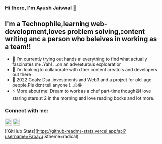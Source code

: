 ### Hi there, I'm Ayush Jaiswal 👋 



## I'm a Technophile,learning web-development,loves problem solving,content writing and a person who beleives in working as a team!!


- 🌱 I’m currently trying out  hands at everything to find what actually fascinates me .Yah! ...on an adventurous exploaration
- 👯 I’m looking to collaborate with other content creators and developers out there
- 🥅 2022 Goals: Dsa ,investments and Web3 and a project for old-age people.Pls dont tell anyone !...🤐😂
- ⚡ More about me: Dream to work as a chef part-time though😅I love staring stars at 2 in the morning and love reading books and lot more.

### Connect with me:



[<img align="left" alt="ayush | Twitter" width="22px" src="https://cdn.jsdelivr.net/npm/simple-icons@v3/icons/twitter.svg" />][twitter]
[<img align="left" alt="ayush | LinkedIn" width="22px" src="https://cdn.jsdelivr.net/npm/simple-icons@v3/icons/linkedin.svg" />][linkedin]


<br />

![GitHub Stats](https://github-readme-stats.vercel.app/api?username=Fabayu &theme=radical)



[twitter]: https://twitter.com/ayush_jai28
[linkedin]: https://www.linkedin.com/in/ayush-jaiswal-aa3781211/
